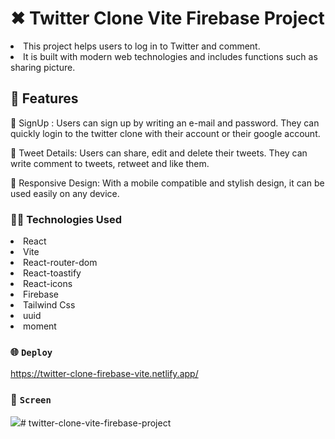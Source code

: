 # ✖ Twitter Clone Vite Firebase Project

<li>This project helps users to log in to Twitter and comment.</li>
<li>It is built with modern web technologies and includes functions such as sharing picture.</li>

## 🚀 Features

📩 SignUp : Users can sign up by writing an e-mail and password. They can quickly login to the twitter clone with their account or their google account.

🔁 Tweet Details: Users can share, edit and delete their tweets. They can write comment to tweets, retweet and like them.

📱 Responsive Design: With a mobile compatible and stylish design, it can be used easily on any device.

### 👩‍💻 Technologies Used

<li>React</li>
<li>Vite</li>
<li>React-router-dom</li>
<li>React-toastify</li>
<li>React-icons</li>
<li>Firebase</li>
<li>Tailwind Css</li>
<li>uuid</li>
<li>moment</li>

### 🌐 `Deploy`

https://twitter-clone-firebase-vite.netlify.app/

### 🎥 `Screen`

![](twitter.gif)# twitter-clone-vite-firebase-project
